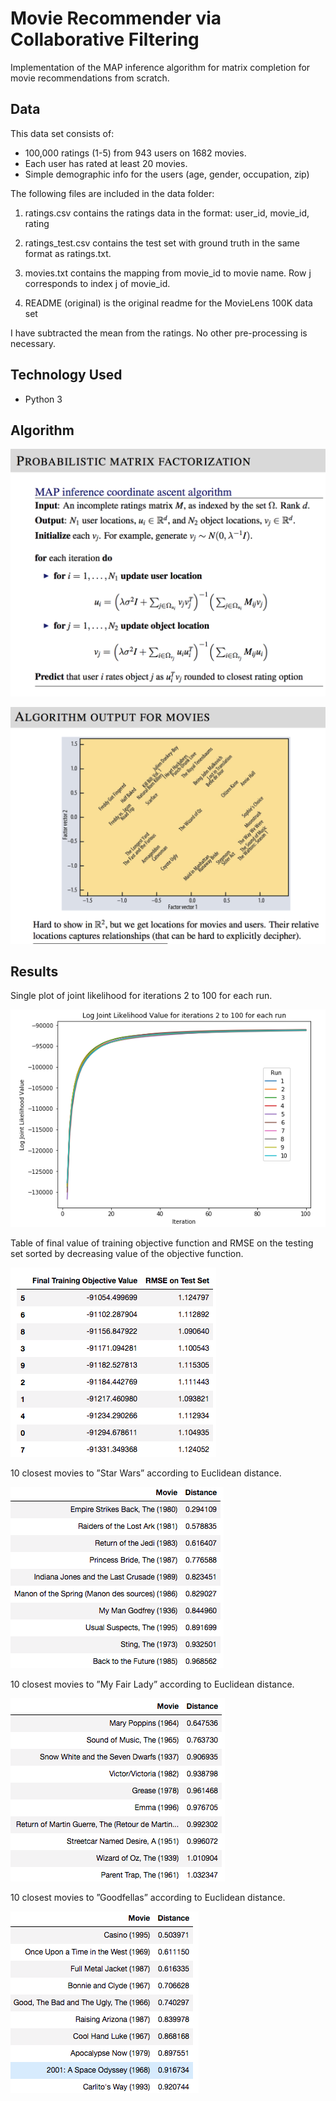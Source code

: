# Movie Recommender via Collaborative Filtering

Implementation of the MAP inference algorithm for matrix completion for movie recommendations from scratch.

## Data
This data set consists of:
* 100,000 ratings (1-5) from 943 users on 1682 movies. 
* Each user has rated at least 20 movies. 
* Simple demographic info for the users (age, gender, occupation, zip)

The following files are included in the data folder:

1. ratings.csv contains the ratings data in the format: user_id, movie_id, rating

2. ratings_test.csv contains the test set with ground truth in the same format as ratings.txt.

3. movies.txt contains the mapping from movie_id to movie name. Row j corresponds to index j of movie_id.

4. README (original) is the original readme for the MovieLens 100K data set

I have subtracted the mean from the ratings. No other pre-processing is necessary.


## Technology Used
- Python 3

## Algorithm
![](./images/algorithm.png)

![](./images/algorithm_output.png)

## Results
Single plot of joint likelihood for iterations 2 to 100 for each run.

![](./images/objective.png)

Table of final value of training objective function and RMSE on the testing set sorted by decreasing value of the objective function.

![](./images/rmse.png)

10 closest movies to ”Star Wars” according to Euclidean distance.

![](./images/star_wars.png)

10 closest movies to ”My Fair Lady” according to Euclidean distance.

![](./images/my_fair_lady.png)

10 closest movies to ”Goodfellas” according to Euclidean distance.

![](./images/good_fellas.png)